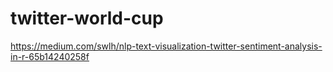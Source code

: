 # twitter-world-cup
https://medium.com/swlh/nlp-text-visualization-twitter-sentiment-analysis-in-r-65b14240258f
